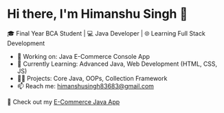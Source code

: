 # Hi there, I'm Himanshu Singh 👋

🎓 Final Year BCA Student | 💻 Java Developer | 🌐 Learning Full Stack Development

- 🔭 Working on: Java E-Commerce Console App
- 🌱 Currently Learning: Advanced Java, Web Development (HTML, CSS, JS)
- 👨‍💻 Projects: Core Java, OOPs, Collection Framework
- 📫 Reach me: himanshusingh83683@gmail.com

📌 Check out my [E-Commerce Java App](https://github.com/harshsinghpujari/java-ecommerce-app)
